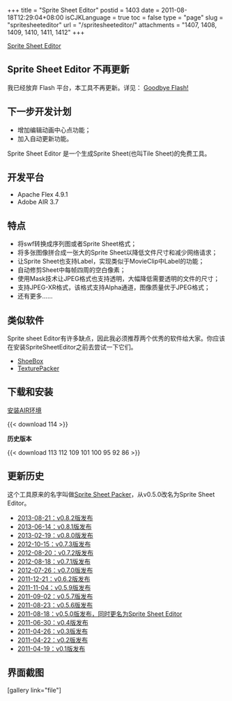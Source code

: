 +++
title = "Sprite Sheet Editor"
postid = 1403
date = 2011-08-18T12:29:04+08:00
isCJKLanguage = true
toc = false
type = "page"
slug = "spritesheeteditor"
url = "/spritesheeteditor/"
attachments = "1407, 1408, 1409, 1410, 1411, 1412"
+++


[Sprite Sheet Editor](https://blog.zengrong.net/spritesheeteditor/)

## Sprite Sheet Editor 不再更新

我已经放弃 Flash 平台，本工具不再更新。详见： [Goodbye Flash!][4]


## 下一步开发计划

* 增加编辑动画中心点功能；
* 加入自动更新功能。

Sprite Sheet Editor 是一个生成Sprite Sheet(也叫Tile Sheet)的免费工具。

## 开发平台

* Apache Flex 4.9.1
* Adobe AIR 3.7

## 特点

* 将swf转换成序列图或者Sprite Sheet格式；
* 将多张图像拼合成一张大的Sprite Sheet以降低文件尺寸和减少网络请求；
* 让Sprite Sheet也支持Label，实现类似于MovieClip中Label的功能；
* 自动修剪Sheet中每帧四周的空白像素；
* 使用Mask技术让JPEG格式也支持透明，大幅降低需要透明的文件的尺寸；
* 支持JPEG-XR格式，该格式支持Alpha通道，图像质量优于JPEG格式；
* 还有更多……

## 类似软件

Sprite sheet Editor有许多缺点，因此我必须推荐两个优秀的软件给大家。你应该在安装SpriteSheetEditor之前去尝试一下它们。

* [ShoeBox](http://renderhjs.net/shoebox/)
* [TexturePacker](http://www.codeandweb.com/texturepacker)

## 下载和安装

<a href="http://get.adobe.com/cn/air/" target="_blank">安装AIR环境</a>

{{< download 114 >}}


**历史版本**

{{< download 113 112 109 101 100 95 92 86 >}}

## 更新历史

这个工具原来的名字叫做<a href="https://blog.zengrong.net/spritesheetpacker/" target="_blank">Sprite Sheet Packer</a>，从v0.5.0改名为Sprite Sheet Editor。

* [2013-08-21：v0.8.2版发布](https://blog.zengrong.net/post/1901.html)
* [2013-06-14：v0.8.1版发布](https://blog.zengrong.net/post/1880.html)
* [2013-02-19：v0.8.0版发布](https://blog.zengrong.net/post/1815.html)
* [2012-10-15：v0.7.3版发布](https://blog.zengrong.net/post/1706.html)
* [2012-08-20：v0.7.2版发布](https://blog.zengrong.net/post/1672.html)
* [2012-08-18：v0.7.1版发布](https://blog.zengrong.net/post/1668.html)
* [2012-07-26：v0.7.0版发布](https://blog.zengrong.net/post/1660.html)
* [2011-12-21：v0.6.2版发布](https://blog.zengrong.net/post/1482.html)
* [2011-11-04：v0.5.9版发布](https://blog.zengrong.net/post/1468.html)
* [2011-09-02：v0.5.7版发布](https://blog.zengrong.net/post/1436.html)
* [2011-08-23：v0.5.6版发布](https://blog.zengrong.net/post/1414.html)
* [2011-08-18：v0.5.0版发布，同时更名为Sprite Sheet Editor](https://blog.zengrong.net/post/1402.html)
* [2011-06-30：v0.4版发布](https://blog.zengrong.net/post/1357.html)
* [2011-04-26：v0.3版发布](https://blog.zengrong.net/post/1313.html)
* [2011-04-22：v0.2版发布](https://blog.zengrong.net/post/1311.html)
* [2011-04-19：v0.1版发布](https://blog.zengrong.net/post/1306.html)

## 界面截图

[gallery link="file"]

[1]: https://github.com/zrong/sprite_sheet_editor
[2]: https://blog.zengrong.net/anetoolkit/
[3]: https://blog.zengrong.net/platform-anes/
[4]: https://blog.zengrong.net/post/2231.html

